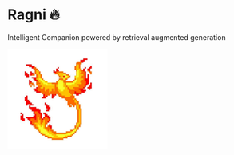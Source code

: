 # Ragni 🔥
Intelligent Companion powered by retrieval augmented generation

<img src="data/icon.jpg" alt="drawing" width="200"/>